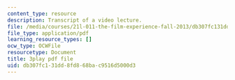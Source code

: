 ```yaml
---
content_type: resource
description: Transcript of a video lecture.
file: /media/courses/21l-011-the-film-experience-fall-2013/db307fc131dd8fd868bac9516d5000d3_m4ZuXay_qOo.pdf
file_type: application/pdf
learning_resource_types: []
ocw_type: OCWFile
resourcetype: Document
title: 3play pdf file
uid: db307fc1-31dd-8fd8-68ba-c9516d5000d3
---
```

